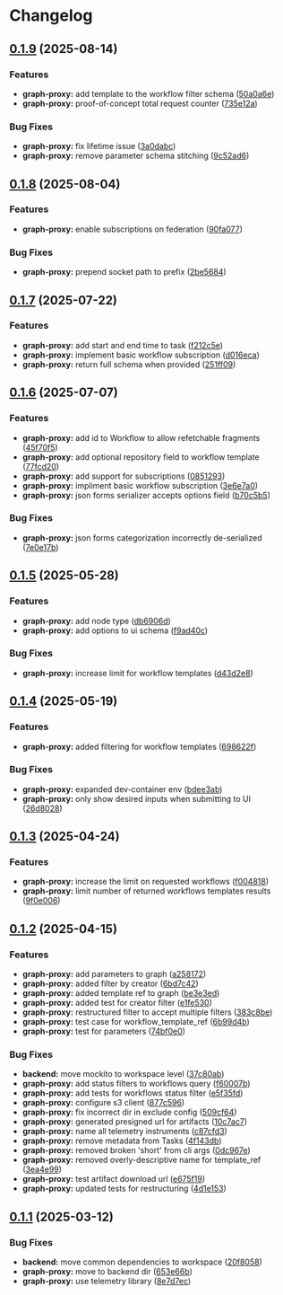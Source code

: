 # Changelog

## [0.1.9](https://github.com/DiamondLightSource/workflows/compare/graph-proxy@v0.1.8...graph-proxy@v0.1.9) (2025-08-14)


### Features

* **graph-proxy:** add template to the workflow filter schema ([50a0a6e](https://github.com/DiamondLightSource/workflows/commit/50a0a6e22c55b68c9da4b0d1e5d44ab9ead2197e))
* **graph-proxy:** proof-of-concept total request counter ([735e12a](https://github.com/DiamondLightSource/workflows/commit/735e12a432cd0d681fcf1b83431d716e84126fd3))


### Bug Fixes

* **graph-proxy:** fix lifetime issue ([3a0dabc](https://github.com/DiamondLightSource/workflows/commit/3a0dabc0ff8d23d0907eb936ee2f266f5b3c09e8))
* **graph-proxy:** remove parameter schema stitching ([9c52ad6](https://github.com/DiamondLightSource/workflows/commit/9c52ad6133b7847aee863fadf95264f2ed33920e))

## [0.1.8](https://github.com/DiamondLightSource/workflows/compare/graph-proxy@v0.1.7...graph-proxy@v0.1.8) (2025-08-04)


### Features

* **graph-proxy:** enable subscriptions on federation ([90fa077](https://github.com/DiamondLightSource/workflows/commit/90fa077c9924135f04214c32b3df25095e696c4e))


### Bug Fixes

* **graph-proxy:** prepend socket path to prefix ([2be5684](https://github.com/DiamondLightSource/workflows/commit/2be5684999b06bd94562369a981adbeb422d11bb))

## [0.1.7](https://github.com/DiamondLightSource/workflows/compare/graph-proxy@v0.1.6...graph-proxy@v0.1.7) (2025-07-22)


### Features

* **graph-proxy:** add start and end time to task ([f212c5e](https://github.com/DiamondLightSource/workflows/commit/f212c5e6eec3195f5d2ed71e171e34c1447c05a3))
* **graph-proxy:** implement basic workflow subscription ([d016eca](https://github.com/DiamondLightSource/workflows/commit/d016eca1b869c45ed8a7a2a33b7ac98325ff013f))
* **graph-proxy:** return full schema when provided ([251ff09](https://github.com/DiamondLightSource/workflows/commit/251ff09b3f61b1f8be5589f77b55476dd1112fa5))

## [0.1.6](https://github.com/DiamondLightSource/workflows/compare/graph-proxy@v0.1.5...graph-proxy@v0.1.6) (2025-07-07)


### Features

* **graph-proxy:** add id to Workflow to allow refetchable fragments ([45f70f5](https://github.com/DiamondLightSource/workflows/commit/45f70f5e24005482131e415e6222131ffe355d3e))
* **graph-proxy:** add optional repository field to workflow template ([77fcd20](https://github.com/DiamondLightSource/workflows/commit/77fcd207ce9d2fb837eb706e77391c3d93e7dafa))
* **graph-proxy:** add support for subscriptions ([0851293](https://github.com/DiamondLightSource/workflows/commit/0851293d5df92b6001471d8ce3040606cb63450b))
* **graph-proxy:** impliment basic workflow subscription ([3e6e7a0](https://github.com/DiamondLightSource/workflows/commit/3e6e7a0bacad5fcaa310bec7e841b89894925e7b))
* **graph-proxy:** json forms serializer accepts options field ([b70c5b5](https://github.com/DiamondLightSource/workflows/commit/b70c5b5625c147c35b9ea8cd221acbe5d81d3ce6))


### Bug Fixes

* **graph-proxy:** json forms categorization incorrectly de-serialized ([7e0e17b](https://github.com/DiamondLightSource/workflows/commit/7e0e17b9173e6bbb6256f670dd50b2af0eb05b09))

## [0.1.5](https://github.com/DiamondLightSource/workflows/compare/graph-proxy@v0.1.4...graph-proxy@v0.1.5) (2025-05-28)


### Features

* **graph-proxy:** add node type ([db6906d](https://github.com/DiamondLightSource/workflows/commit/db6906d9a7747a0c3a48a29e29c5dd765385eb38))
* **graph-proxy:** add options to ui schema ([f9ad40c](https://github.com/DiamondLightSource/workflows/commit/f9ad40cb742deb9a81c5ad7465206213c6a9babd))


### Bug Fixes

* **graph-proxy:** increase limit for workflow templates ([d43d2e8](https://github.com/DiamondLightSource/workflows/commit/d43d2e8e88d677c87720612162184dbbd0ad9f16))

## [0.1.4](https://github.com/DiamondLightSource/workflows/compare/graph-proxy@v0.1.3...graph-proxy@v0.1.4) (2025-05-19)


### Features

* **graph-proxy:** added filtering for workflow templates ([698622f](https://github.com/DiamondLightSource/workflows/commit/698622f41c354544123d3242f393dd1470e47089))


### Bug Fixes

* **graph-proxy:** expanded dev-container env ([bdee3ab](https://github.com/DiamondLightSource/workflows/commit/bdee3ab3730d7127ebe2edbd268a33175e259085))
* **graph-proxy:** only show desired inputs when submitting to UI ([26d8028](https://github.com/DiamondLightSource/workflows/commit/26d80284f02137add10167a7cb174cfd86152643))

## [0.1.3](https://github.com/DiamondLightSource/workflows/compare/graph-proxy@v0.1.2...graph-proxy@v0.1.3) (2025-04-24)


### Features

* **graph-proxy:** increase the limit on requested workflows ([f004818](https://github.com/DiamondLightSource/workflows/commit/f00481851d48eaebbd710a74b3c41f937938b712))
* **graph-proxy:** limit number of returned workflows templates results ([9f0e006](https://github.com/DiamondLightSource/workflows/commit/9f0e0065f95c367e4b294e8e4eb5cc852b8c4a6f))
## [0.1.2](https://github.com/DiamondLightSource/workflows/compare/graph-proxy@v0.1.1...graph-proxy@v0.1.2) (2025-04-15)


### Features

* **graph-proxy:** add parameters to graph ([a258172](https://github.com/DiamondLightSource/workflows/commit/a2581726919ff15706a5c16ac4937d19b3750d8a))
* **graph-proxy:** added filter by creator ([6bd7c42](https://github.com/DiamondLightSource/workflows/commit/6bd7c42a0e35d7c14d301cc9f14961df265cbd4b))
* **graph-proxy:** added template ref to graph ([be3e3ed](https://github.com/DiamondLightSource/workflows/commit/be3e3edb0e4ace02c572a1cb2d75f141fe586af5))
* **graph-proxy:** added test for creator filter ([e1fe530](https://github.com/DiamondLightSource/workflows/commit/e1fe530c6cd798d8e7a5d0faa89ebef7f9775a87))
* **graph-proxy:** restructured filter to accept multiple filters ([383c8be](https://github.com/DiamondLightSource/workflows/commit/383c8bebc92c3ecb43ca4b035a427427f78e381b))
* **graph-proxy:** test case for workflow_template_ref ([6b99d4b](https://github.com/DiamondLightSource/workflows/commit/6b99d4b83aa88e4685ea5d8e03223cb2d89f5b0a))
* **graph-proxy:** test for parameters ([74bf0e0](https://github.com/DiamondLightSource/workflows/commit/74bf0e0098b2e247540409617613c91f2ad33587))


### Bug Fixes

* **backend:** move mockito to workspace level ([37c80ab](https://github.com/DiamondLightSource/workflows/commit/37c80ab152ef5610d87578a4602ad8583d0931a1))
* **graph-proxy:** add status filters to workflows query ([f60007b](https://github.com/DiamondLightSource/workflows/commit/f60007b025669baf6cc5d90819290fb1f900e626))
* **graph-proxy:** add tests for workflows status filter ([e5f35fd](https://github.com/DiamondLightSource/workflows/commit/e5f35fd475a6e733c20f612c0321829dd6a99eb6))
* **graph-proxy:** configure s3 client ([877c596](https://github.com/DiamondLightSource/workflows/commit/877c59684e215407d13a25b43d5f5dbf1c165f16))
* **graph-proxy:** fix incorrect dir in exclude config ([509cf64](https://github.com/DiamondLightSource/workflows/commit/509cf6486d2446ce2b1bc28af1da33b8995c4f4a))
* **graph-proxy:** generated presigned url for artifacts ([10c7ac7](https://github.com/DiamondLightSource/workflows/commit/10c7ac7bcae050bc9b1feeb633b761f40c076791))
* **graph-proxy:** name all telemetry instruments ([c87cfd3](https://github.com/DiamondLightSource/workflows/commit/c87cfd3e92685527279f22914b87c8013f2ac4f1))
* **graph-proxy:** remove metadata from Tasks ([4f143db](https://github.com/DiamondLightSource/workflows/commit/4f143db8280af3e08996a99699f6bbcd1d4372f9))
* **graph-proxy:** removed broken 'short' from cli args ([0dc967e](https://github.com/DiamondLightSource/workflows/commit/0dc967e863f4688433e2d4d9fbd97367d4044c62))
* **graph-proxy:** removed overly-descriptive name for template_ref ([3ea4e99](https://github.com/DiamondLightSource/workflows/commit/3ea4e9915a3a1febd5cd63cc0f3fb9fbec8ade34))
* **graph-proxy:** test artifact download url ([e675f19](https://github.com/DiamondLightSource/workflows/commit/e675f19a4cca6451450fa30f1e1af1bec2aac39b))
* **graph-proxy:** updated tests for restructuring ([4d1e153](https://github.com/DiamondLightSource/workflows/commit/4d1e153803a39a8091bfa0559c2f974205870fe7))

## [0.1.1](https://github.com/DiamondLightSource/workflows/compare/graph-proxy@v0.1.0...graph-proxy@v0.1.1) (2025-03-12)


### Bug Fixes

* **backend:** move common dependencies to workspace ([20f8058](https://github.com/DiamondLightSource/workflows/commit/20f8058d311c12a7f4582f2833f5944a697bb1a5))
* **graph-proxy:** move to backend dir ([653e66b](https://github.com/DiamondLightSource/workflows/commit/653e66bae377119c1c225bfe2472bbaa2e0ce5de))
* **graph-proxy:** use telemetry library ([8e7d7ec](https://github.com/DiamondLightSource/workflows/commit/8e7d7ec178e31e053e8c7d5fa9affa5767fed84f))
